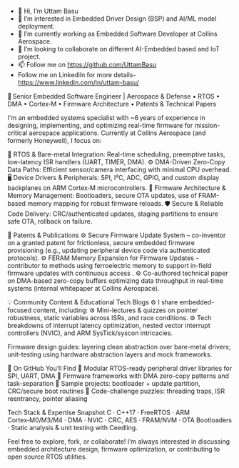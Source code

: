 - 👋 Hi, I’m  Uttam Basu
- 👀 I’m interested in Embedded Driver Design (BSP) and AI/ML model deployment.
- 🌱 I’m currently working as Embedded Software Developer at Collins Aerospace.
- 💞️ I’m looking to collaborate on different AI-Embedded based and IoT project.
- 📫 Follow me on https://github.com/UttamBasu
- Follow me on Linkediln for more details- https://www.linkedin.com/in/uttam-basu/


🔧 Senior Embedded Software Engineer | Aerospace & Defense • RTOS • DMA • Cortex‑M • Firmware Architecture • Patents & Technical Papers

I'm an embedded systems specialist with ~6 years of experience in designing, implementing, and optimizing real-time firmware for mission-critical aerospace applications. Currently at Collins Aerospace (and formerly Honeywell), I focus on:

  🧠 RTOS & Bare-metal Integration: Real-time scheduling, preemptive tasks, low-latency ISR handlers (UART, TIMER, DMA).
  ⚙️ DMA-Driven Zero-Copy Data Paths: Efficient sensor/camera interfacing with minimal CPU overhead.
  🖥️ Device Drivers & Peripherals: SPI, I²C, ADC, GPIO, and custom display backplanes on ARM Cortex‑M microcontrollers.
  💾 Firmware Architecture & Memory Management: Bootloaders, secure OTA updates, use of FRAM-based memory mapping for robust firmware reloads.
  🛡️ Secure & Reliable Code Delivery: CRC/authenticated updates, staging partitions to ensure safe OTA, rollback on failure.


📄 Patents & Publications
  ⚙️ Secure Firmware Update System – co-inventor on a granted patent for frictionless, secure embedded firmware provisioning (e.g., updating peripheral device code via authenticated protocols).
  ⚙️ FERAM Memory Expansion for Firmware Updates – contributor to methods using ferroelectric memory to support in-field firmware updates with continuous access .
  ⚙️ Co-authored technical paper on DMA-based zero-copy buffers optimizing data throughput in real-time systems (internal whitepaper at Collins Aerospace).


💡 Community Content & Educational Tech Blogs
  ⚙️ I share embedded-focused content, including:
  ⚙️ Mini-lectures & quizzes on pointer robustness, static variables across ISRs, and race conditions.
  ⚙️ Tech breakdowns of interrupt latency optimization, nested vector interrupt controllers (NVIC), and ARM SysTick/syscon intricacies.

Firmware design guides: layering clean abstraction over bare-metal drivers; unit-testing using hardware abstraction layers and mock frameworks.


🚀 On GitHub You’ll Find
  🔹 Modular RTOS-ready peripheral driver libraries for SPI, UART, DMA
  🔹 Firmware frameworks with DMA zero-copy patterns and task-separation
  🔹 Sample projects: bootloader + update partition, CRC/secure boot routines
  🔹 Code-challenge puzzles: threading traps, ISR reentrancy, pointer aliasing


Tech Stack & Expertise Snapshot
C · C++17 · FreeRTOS · ARM Cortex‑M0/M3/M4 · DMA · NVIC · CRC, AES · FRAM/NVM · OTA Bootloaders · Static analysis & unit testing with Ceedling.


Feel free to explore, fork, or collaborate! I’m always interested in discussing embedded architecture design, firmware optimization, or contributing to open source RTOS utilities.
